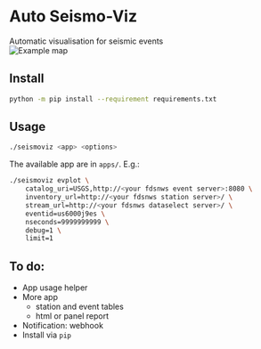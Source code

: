 # Auto Seismo-Viz
Automatic visualisation for seismic events  
![Example map](data/2022swpksz_map.pngt)

## Install 
```bash
python -m pip install --requirement requirements.txt      
```

## Usage
```bash
./seismoviz <app> <options> 
```

The available app are in `apps/`. E.g.:
```bash
./seismoviz evplot \
    catalog_uri=USGS,http://<your fdsnws event server>:8080 \
    inventory_url=http://<your fdsnws station server>/ \
    stream_url=http://<your fdsnws dataselect server>/ \
    eventid=us6000j9es \
    nseconds=9999999999 \
    debug=1 \
    limit=1
```

## To do:
- App usage helper
- More app 
  - station and event tables
  - html or panel report
- Notification: webhook
- Install via `pip`